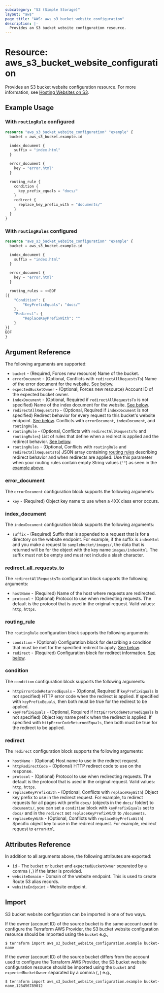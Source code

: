 ```yaml
---
subcategory: "S3 (Simple Storage)"
layout: "aws"
page_title: "AWS: aws_s3_bucket_website_configuration"
description: |-
  Provides an S3 bucket website configuration resource.
---
```


# Resource: aws_s3_bucket_website_configuration

Provides an S3 bucket website configuration resource. For more information, see [Hosting Websites on S3](https://docs.aws.amazon.com/AmazonS3/latest/dev/WebsiteHosting.html).

## Example Usage

### With `routingRule` configured

```terraform
resource "aws_s3_bucket_website_configuration" "example" {
  bucket = aws_s3_bucket.example.id

  index_document {
    suffix = "index.html"
  }

  error_document {
    key = "error.html"
  }

  routing_rule {
    condition {
      key_prefix_equals = "docs/"
    }
    redirect {
      replace_key_prefix_with = "documents/"
    }
  }
}
```

### With `routingRules` configured

```terraform
resource "aws_s3_bucket_website_configuration" "example" {
  bucket = aws_s3_bucket.example.id

  index_document {
    suffix = "index.html"
  }

  error_document {
    key = "error.html"
  }

  routing_rules = <<EOF
[{
    "Condition": {
        "KeyPrefixEquals": "docs/"
    },
    "Redirect": {
        "ReplaceKeyPrefixWith": ""
    }
}]
EOF
}
```

## Argument Reference

The following arguments are supported:

* `bucket` - (Required, Forces new resource) Name of the bucket.
* `errorDocument` - (Optional, Conflicts with `redirectAllRequestsTo`) Name of the error document for the website. [See below](#error_document).
* `expectedBucketOwner` - (Optional, Forces new resource) Account ID of the expected bucket owner.
* `indexDocument` - (Optional, Required if `redirectAllRequestsTo` is not specified) Name of the index document for the website. [See below](#index_document).
* `redirectAllRequestsTo` - (Optional, Required if `indexDocument` is not specified) Redirect behavior for every request to this bucket's website endpoint. [See below](#redirect_all_requests_to). Conflicts with `errorDocument`, `indexDocument`, and `routingRule`.
* `routingRule` - (Optional, Conflicts with `redirectAllRequestsTo` and `routingRules`) List of rules that define when a redirect is applied and the redirect behavior. [See below](#routing_rule).
* `routingRules` - (Optional, Conflicts with `routingRule` and `redirectAllRequestsTo`) JSON array containing [routing rules](https://docs.aws.amazon.com/AWSCloudFormation/latest/UserGuide/aws-properties-s3-websiteconfiguration-routingrules.html)
  describing redirect behavior and when redirects are applied. Use this parameter when your routing rules contain empty String values (`""`) as seen in the [example above](#with-routing_rules-configured).

### error_document

The `errorDocument` configuration block supports the following arguments:

* `key` - (Required) Object key name to use when a 4XX class error occurs.

### index_document

The `indexDocument` configuration block supports the following arguments:

* `suffix` - (Required) Suffix that is appended to a request that is for a directory on the website endpoint.
For example, if the suffix is `indexHtml` and you make a request to `samplebucket/images/`, the data that is returned will be for the object with the key name `images/indexHtml`.
The suffix must not be empty and must not include a slash character.

### redirect_all_requests_to

The `redirectAllRequestsTo` configuration block supports the following arguments:

* `hostName` - (Required) Name of the host where requests are redirected.
* `protocol` - (Optional) Protocol to use when redirecting requests. The default is the protocol that is used in the original request. Valid values: `http`, `https`.

### routing_rule

The `routingRule` configuration block supports the following arguments:

* `condition` - (Optional) Configuration block for describing a condition that must be met for the specified redirect to apply. [See below](#condition).
* `redirect` - (Required) Configuration block for redirect information. [See below](#redirect).

### condition

The `condition` configuration block supports the following arguments:

* `httpErrorCodeReturnedEquals` - (Optional, Required if `keyPrefixEquals` is not specified) HTTP error code when the redirect is applied. If specified with `keyPrefixEquals`, then both must be true for the redirect to be applied.
* `keyPrefixEquals` - (Optional, Required if `httpErrorCodeReturnedEquals` is not specified) Object key name prefix when the redirect is applied. If specified with `httpErrorCodeReturnedEquals`, then both must be true for the redirect to be applied.

### redirect

The `redirect` configuration block supports the following arguments:

* `hostName` - (Optional) Host name to use in the redirect request.
* `httpRedirectCode` - (Optional) HTTP redirect code to use on the response.
* `protocol` - (Optional) Protocol to use when redirecting requests. The default is the protocol that is used in the original request. Valid values: `http`, `https`.
* `replaceKeyPrefixWith` - (Optional, Conflicts with `replaceKeyWith`) Object key prefix to use in the redirect request. For example, to redirect requests for all pages with prefix `docs/` (objects in the `docs/` folder) to `documents/`, you can set a `condition` block with `keyPrefixEquals` set to `docs/` and in the `redirect` set `replaceKeyPrefixWith` to `/documents`.
* `replaceKeyWith` - (Optional, Conflicts with `replaceKeyPrefixWith`) Specific object key to use in the redirect request. For example, redirect request to `errorHtml`.

## Attributes Reference

In addition to all arguments above, the following attributes are exported:

* `id` - The `bucket` or `bucket` and `expectedBucketOwner` separated by a comma (`,`) if the latter is provided.
* `websiteDomain` - Domain of the website endpoint. This is used to create Route 53 alias records.
* `websiteEndpoint` - Website endpoint.

## Import

S3 bucket website configuration can be imported in one of two ways.

If the owner (account ID) of the source bucket is the same account used to configure the Terraform AWS Provider,
the S3 bucket website configuration resource should be imported using the `bucket` e.g.,

```
$ terraform import aws_s3_bucket_website_configuration.example bucket-name
```

If the owner (account ID) of the source bucket differs from the account used to configure the Terraform AWS Provider,
the S3 bucket website configuration resource should be imported using the `bucket` and `expectedBucketOwner` separated by a comma (`,`) e.g.,

```
$ terraform import aws_s3_bucket_website_configuration.example bucket-name,123456789012
```

<!-- cache-key: cdktf-0.17.0-pre.15 input-db07bbfffb0ef3b42adbf68f64f449b0446d3b8642b4ad04757ff7bd22f73353 -->